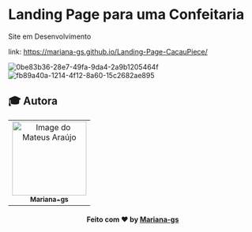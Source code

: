 # Landing Page para uma Confeitaria

Site em Desenvolvimento

link: https://mariana-gs.github.io/Landing-Page-CacauPiece/
 
![0be83b36-28e7-49fa-9da4-2a9b1205464f](https://user-images.githubusercontent.com/81964220/187730297-c8e36bb6-a514-4feb-930b-d84d6aec89c7.jpg)
![fb89a40a-1214-4f12-8a60-15c2682ae895](https://user-images.githubusercontent.com/81964220/187730305-06f2e9e5-d41c-4c4b-ad0b-09056a08c768.jpg)


## :mortar_board: Autora
<table align="center">
    <tr>
        <td align="center">
            <a href="https://github.com/Mariana-gs">
                <img src="https://avatars.githubusercontent.com/u/81964220?v=4" width="150px;" alt="Image do Mateus Araújo" />
                <br />
                <sub><b>Mariana-gs</b></sub>
            </a>
        </td>    
    </tr>
</table>
<h4 align="center">
   Feito com ♥️ by <a href="https://github.com/Mariana-gs" target="_blank"> Mariana-gs </a>
</h4>

